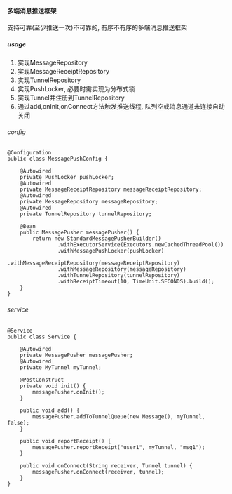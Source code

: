 #### 多端消息推送框架
支持可靠(至少推送一次)不可靠的, 有序不有序的多端消息推送框架

##### usage
1. 实现MessageRepository
2. 实现MessageReceiptRepository
3. 实现TunnelRepository
4. 实现PushLocker, 必要时需实现为分布式锁
5. 实现Tunnel并注册到TunnelRepository
5. 通过add,onInit,onConnect方法触发推送线程, 队列空或消息通道未连接自动关闭

###### config
```$xslt
@Configuration
public class MessagePushConfig {

    @Autowired
    private PushLocker pushLocker;
    @Autowired
    private MessageReceiptRepository messageReceiptRepository;
    @Autowired
    private MessageRepository messageRepository;
    @Autowired
    private TunnelRepository tunnelRepository;

    @Bean
    public MessagePusher messagePusher() {
        return new StandardMessagePusherBuilder()
                .withExecutorService(Executors.newCachedThreadPool())
                .withMessagePushLocker(pushLocker)
                .withMessageReceiptRepository(messageReceiptRepository)
                .withMessageRepository(messageRepository)
                .withTunnelRepository(tunnelRepository)
                .withReceiptTimeout(10, TimeUnit.SECONDS).build();
    }
}
```
###### service
```$xslt
@Service
public class Service {

    @Autowired
    private MessagePusher messagePusher;
    @Autowired
    private MyTunnel myTunnel;
    
    @PostConstruct
    private void init() {
        messagePusher.onInit();
    }

    public void add() {
        messagePusher.addToTunnelQueue(new Message(), myTunnel, false);
    }

    public void reportReceipt() {
        messagePusher.reportReceipt("user1", myTunnel, "msg1");
    }
    
    public void onConnect(String receiver, Tunnel tunnel) {
        messagePusher.onConnect(receiver, tunnel);
    }
}
```